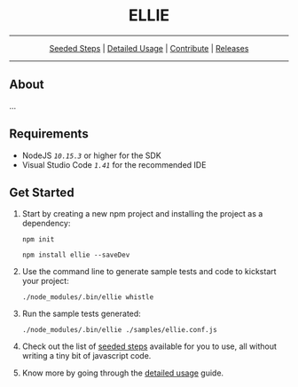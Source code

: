<h1 align="center">ELLIE</h1>

---

<p align="center">
  <a href="docs/DETAILED_USAGE.md">Seeded Steps</a> |
  <a href="docs/DETAILED_USAGE.md">Detailed Usage</a> |
  <a href="docs/CONTRIBUTE.md">Contribute</a> |
  <a href="docs/RELEASES.md">Releases</a>
</p>

---

## About

...

## Requirements

- NodeJS _`10.15.3`_ or higher for the SDK
- Visual Studio Code _`1.41`_ for the recommended IDE

## Get Started

1. Start by creating a new npm project and installing the project as a dependency:

   `npm init`

   `npm install ellie --saveDev`

2. Use the command line to generate sample tests and code to kickstart your project:

   `./node_modules/.bin/ellie whistle`

3. Run the sample tests generated:

   `./node_modules/.bin/ellie ./samples/ellie.conf.js`

4. Check out the list of [seeded steps](./docs/SEEDED_STEPS.md) available for you to use, all without writing a tiny bit of javascript code.

5. Know more by going through the [detailed usage](./docs/DETAILED_USAGE.md) guide.

